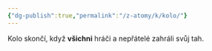 ```yaml
---
{"dg-publish":true,"permalink":"/z-atomy/k/kolo/"}
---
```


Kolo skončí, když **všichni** hráči a nepřátelé zahráli svůj tah.